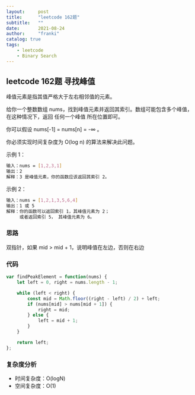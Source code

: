 ```yaml
---
layout:     post
title:      "leetcode 162题"
subtitle:   ""
date:       2021-08-24
author:     "franki"
catalog: true
tags:
    - leetcode
    - Binary Search
---
```


## leetcode 162题 寻找峰值

峰值元素是指其值严格大于左右相邻值的元素。

给你一个整数数组 nums，找到峰值元素并返回其索引。数组可能包含多个峰值，在这种情况下，返回 任何一个峰值 所在位置即可。

你可以假设 nums[-1] = nums[n] = -∞ 。

你必须实现时间复杂度为 O(log n) 的算法来解决此问题。

示例 1：

```bash
输入：nums = [1,2,3,1]
输出：2
解释：3 是峰值元素，你的函数应该返回其索引 2。
```

示例 2：

```bash
输入：nums = [1,2,1,3,5,6,4]
输出：1 或 5 
解释：你的函数可以返回索引 1，其峰值元素为 2；
     或者返回索引 5， 其峰值元素为 6。
```

### 思路

双指针，如果 mid > mid + 1，说明峰值在左边，否则在右边

### 代码

```js
var findPeakElement = function(nums) {
    let left = 0, right = nums.length - 1;

    while (left < right) {
        const mid = Math.floor((right - left) / 2) + left;
        if (nums[mid] > nums[mid + 1]) {
            right = mid;
        } else {
            left = mid + 1;
        }
    }

    return left;
};
```

### 复杂度分析

- 时间复杂度：O(logN)
- 空间复杂度：O(1)
